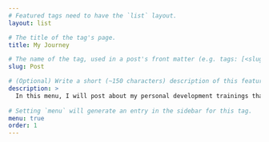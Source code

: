 ```yaml
---
# Featured tags need to have the `list` layout.
layout: list

# The title of the tag's page.
title: My Journey

# The name of the tag, used in a post's front matter (e.g. tags: [<slug>]).
slug: Post

# (Optional) Write a short (~150 characters) description of this featured tag.
description: >
  In this menu, I will post about my personal development trainings that I’ve been through. Personal development trainings include my favorite books, videos, workshops, seminars, conferences, and travels.
  
# Setting `menu` will generate an entry in the sidebar for this tag.
menu: true
order: 1
---
```

